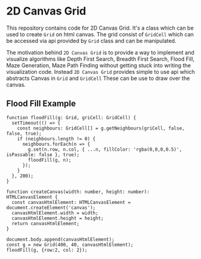 # 2D Canvas Grid

This repository contains code for 2D Canvas Grid. It's a class which can be used to create `Grid` on html canvas. The grid consist of `GridCell` which can be accessed via api provided by `Grid` class and can be manipulated.

The motivation behind `2D Canvas Grid` is to provide a way to implement and visualize algorithms like Depth First Search, Breadth First Search, Flood Fill, Maze Generation, Maze Path Finding  without getting stuck into writing the visualization code. Instead `2D Canvas Grid` provides simple to use api which abstracts Canvas in `Grid` and `GridCell` These can be use to draw over the canvas.

## Flood Fill Example
```
function floodFill(g: Grid, griCell: GridCell) {
  setTimeout(() => {
    const neighbours: GridCell[] = g.getNeighbours(griCell, false, false, true);
    if (neighbours.length != 0) {
      neighbours.forEach(n => {
        g.set(n.row, n.col, { ...n, fillColor: 'rgba(0,0,0,0.5)', isPassable: false }, true);
        floodFill(g, n);
      });
    }
  }, 200);
}

function createCanvas(width: number, height: number): HTMLCanvasElement {
  const canvasHtmlElement: HTMLCanvasElement = document.createElement('canvas');
  canvasHtmlElement.width = width;
  canvasHtmlElement.height = height;
  return canvasHtmlElement;
}

document.body.append(canvasHtmlElement);
const g = new Grid(400, 40, canvasHtmlElement);
floodFill(g, {row:2, col: 2});
```